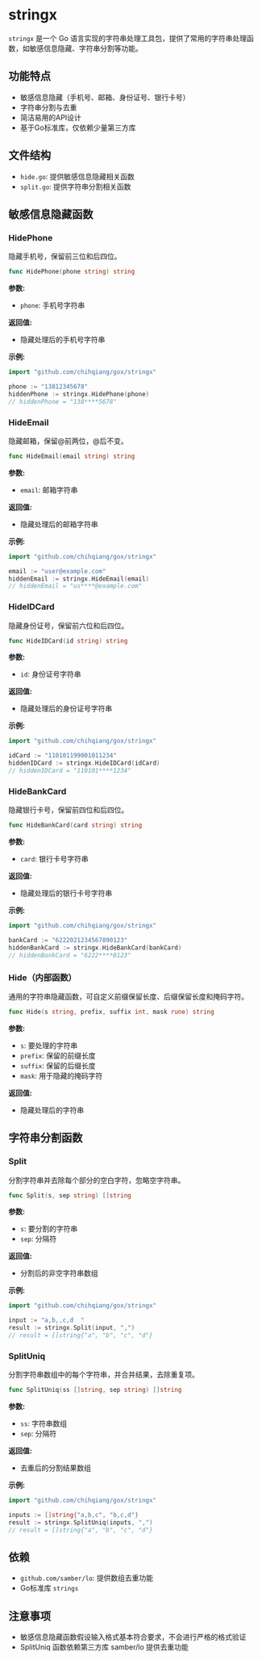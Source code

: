 # stringx

`stringx` 是一个 Go 语言实现的字符串处理工具包，提供了常用的字符串处理函数，如敏感信息隐藏、字符串分割等功能。

## 功能特点

- 敏感信息隐藏（手机号、邮箱、身份证号、银行卡号）
- 字符串分割与去重
- 简洁易用的API设计
- 基于Go标准库，仅依赖少量第三方库

## 文件结构

- `hide.go`: 提供敏感信息隐藏相关函数
- `split.go`: 提供字符串分割相关函数

## 敏感信息隐藏函数

### HidePhone
隐藏手机号，保留前三位和后四位。

```go
func HidePhone(phone string) string
```

**参数:**
- `phone`: 手机号字符串

**返回值:**
- 隐藏处理后的手机号字符串

**示例:**
```go
import "github.com/chihqiang/gox/stringx"

phone := "13812345678"
hiddenPhone := stringx.HidePhone(phone)
// hiddenPhone = "138****5678"
```

### HideEmail
隐藏邮箱，保留@前两位，@后不变。

```go
func HideEmail(email string) string
```

**参数:**
- `email`: 邮箱字符串

**返回值:**
- 隐藏处理后的邮箱字符串

**示例:**
```go
import "github.com/chihqiang/gox/stringx"

email := "user@example.com"
hiddenEmail := stringx.HideEmail(email)
// hiddenEmail = "us****@example.com"
```

### HideIDCard
隐藏身份证号，保留前六位和后四位。

```go
func HideIDCard(id string) string
```

**参数:**
- `id`: 身份证号字符串

**返回值:**
- 隐藏处理后的身份证号字符串

**示例:**
```go
import "github.com/chihqiang/gox/stringx"

idCard := "110101199001011234"
hiddenIDCard := stringx.HideIDCard(idCard)
// hiddenIDCard = "110101****1234"
```

### HideBankCard
隐藏银行卡号，保留前四位和后四位。

```go
func HideBankCard(card string) string
```

**参数:**
- `card`: 银行卡号字符串

**返回值:**
- 隐藏处理后的银行卡号字符串

**示例:**
```go
import "github.com/chihqiang/gox/stringx"

bankCard := "6222021234567890123"
hiddenBankCard := stringx.HideBankCard(bankCard)
// hiddenBankCard = "6222****0123"
```

### Hide（内部函数）
通用的字符串隐藏函数，可自定义前缀保留长度、后缀保留长度和掩码字符。

```go
func Hide(s string, prefix, suffix int, mask rune) string
```

**参数:**
- `s`: 要处理的字符串
- `prefix`: 保留的前缀长度
- `suffix`: 保留的后缀长度
- `mask`: 用于隐藏的掩码字符

**返回值:**
- 隐藏处理后的字符串

## 字符串分割函数

### Split
分割字符串并去除每个部分的空白字符，忽略空字符串。

```go
func Split(s, sep string) []string
```

**参数:**
- `s`: 要分割的字符串
- `sep`: 分隔符

**返回值:**
- 分割后的非空字符串数组

**示例:**
```go
import "github.com/chihqiang/gox/stringx"

input := "a,b,,c,d  "
result := stringx.Split(input, ",")
// result = []string{"a", "b", "c", "d"}
```

### SplitUniq
分割字符串数组中的每个字符串，并合并结果，去除重复项。

```go
func SplitUniq(ss []string, sep string) []string
```

**参数:**
- `ss`: 字符串数组
- `sep`: 分隔符

**返回值:**
- 去重后的分割结果数组

**示例:**
```go
import "github.com/chihqiang/gox/stringx"

inputs := []string{"a,b,c", "b,c,d"}
result := stringx.SplitUniq(inputs, ",")
// result = []string{"a", "b", "c", "d"}
```

## 依赖

- `github.com/samber/lo`: 提供数组去重功能
- Go标准库 `strings`

## 注意事项

- 敏感信息隐藏函数假设输入格式基本符合要求，不会进行严格的格式验证
- SplitUniq 函数依赖第三方库 samber/lo 提供去重功能